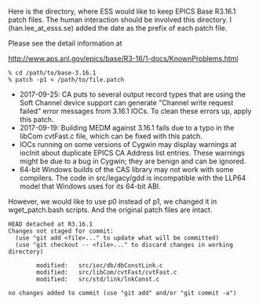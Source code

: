 Here is the directory, where ESS would like to keep EPICS Base R3.16.1 patch files. The human
interaction should be involved this directory. I (han.lee_at_esss.se) added the date as the prefix
of each patch file. 

Please see the detail information at

http://www.aps.anl.gov/epics/base/R3-16/1-docs/KnownProblems.html


```
% cd /path/to/base-3.16.1
% patch -p1 < /path/to/file.patch

```

* 2017-09-25: CA puts to several output record types that are using the Soft Channel device support can generate "Channel write request failed" error messages from 3.16.1 IOCs. To clean these errors up, apply this patch.
* 2017-09-19: Building MEDM against 3.16.1 fails due to a typo in the libCom cvtFast.c file, which can be fixed with this patch.
* IOCs running on some versions of Cygwin may display warnings at iocInit about duplicate EPICS CA Address list entries. These warnings might be due to a bug in Cygwin; they are benign and can be ignored.
* 64-bit Windows builds of the CAS library may not work with some compilers. The code in src/legacy/gdd is incompatible with the LLP64 model that Windows uses for its 64-bit ABI.


However, we would like to use p0 instead of p1, we changed it in wget_patch.bash scripts. And the original patch files are intact.


```
HEAD detached at R3.16.1
Changes not staged for commit:
  (use "git add <file>..." to update what will be committed)
  (use "git checkout -- <file>..." to discard changes in working directory)

        modified:   src/ioc/db/dbConstLink.c
        modified:   src/libCom/cvtFast/cvtFast.c
        modified:   src/std/link/lnkConst.c

no changes added to commit (use "git add" and/or "git commit -a")
```
